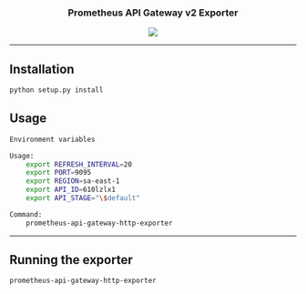 <p align="center">
  <h3 align="center">Prometheus API Gateway v2 Exporter</h3>
  <p align="center">
    <a href="https://twitter.com/bsdutra_">
      <img src="https://img.shields.io/badge/twitter-@bsdutra_-blue.svg">
    </a>
  </p>
</p>

<hr>

## Installation

```bash
python setup.py install
```

## Usage

```bash
Environment variables

Usage:
    export REFRESH_INTERVAL=20
    export PORT=9095
    export REGION=sa-east-1
    export API_ID=610lzlx1
    export API_STAGE="\$default"

Command:
    prometheus-api-gateway-http-exporter
```

<hr>

## Running the exporter

```bash
prometheus-api-gateway-http-exporter
```
